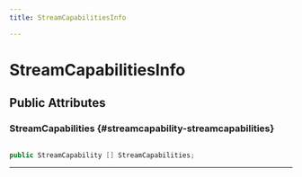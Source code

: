 ```yaml
---
title: StreamCapabilitiesInfo

---
```


# StreamCapabilitiesInfo










## Public Attributes

### StreamCapabilities {#streamcapability-streamcapabilities}

```csharp

public StreamCapability [] StreamCapabilities;

```






-----------

